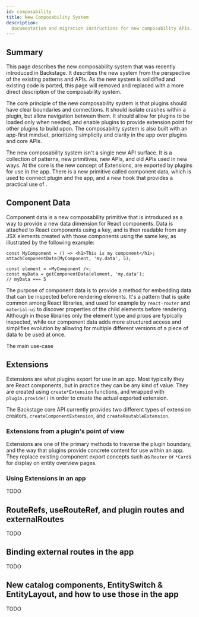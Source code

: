 ```yaml
---
id: composability
title: New Composability System
description:
  Documentation and migration instructions for new composability APIs.
---
```


## Summary

This page describes the new composability system that was recently introduced in
Backstage. It describes the new system from the perspective of the existing
patterns and APIs. As the new system is solidified and existing code is ported,
this page will removed and replaced with a more direct description of the
composability system.

The core principle of the new composability system is that plugins should have
clear boundaries and connections. It should isolate crashes within a plugin, but
allow navigation between them. It should allow for plugins to be loaded only
when needed, and enable plugins to provide extension point for other plugins to
build upon. The composability system is also built with an app-first mindset,
prioritizing simplicity and clarity in the app over plugins and core APIs.

The new composability system isn't a single new API surface. It is a collection
of patterns, new primitives, new APIs, and old APIs used in new ways. At the
core is the new concept of Extensions, are exported by plugins for use in the
app. There is a new primitive called component data, which is used to connect
plugin and the app, and a new hook that provides a practical use of .

## Component Data

Component data is a new composability primitive that is introduced as a way to
provide a new data dimension for React components. Data is attached to React
components using a key, and is then readable from any JSX elements created with
those components using the same key, as illustrated by the following example:

```tsx
const MyComponent = () => <h1>This is my component</h1>;
attachComponentData(MyComponent, 'my.data', 5);

const element = <MyComponent />;
const myData = getComponentData(element, 'my.data');
// myData === 5
```

The purpose of component data is to provide a method for embedding data that can
be inspected before rendering elements. It's a pattern that is quite common
among React libraries, and used for example by `react-router` and `material-ui`
to discover properties of the child elements before rendering. Although in those
libraries only the element type and props are typically inspected, while our
component data adds more structured access and simplifies evolution by allowing
for multiple different versions of a piece of data to be used at once.

The main use-case

## Extensions

Extensions are what plugins export for use in an app. Most typically they are
React components, but in practice they can be any kind of value. They are
created using `create*Extension` functions, and wrapped with `plugin.provide()`
in order to create the actual exported extension.

The Backstage core API currently provides two different types of extension
creators, `createComponentExtension`, and `createRoutableExtension`.

### Extensions from a plugin's point of view

Extensions are one of the primary methods to traverse the plugin boundary, and
the way that plugins provide concrete content for use within an app. They
replace existing component export concepts such as `Router` or `*Card`s for
display on entity overview pages.

### Using Extensions in an app

TODO

## RouteRefs, useRouteRef, and plugin routes and externalRoutes

TODO

## Binding external routes in the app

TODO

## New catalog components, EntitySwitch & EntityLayout, and how to use those in the app

TODO
